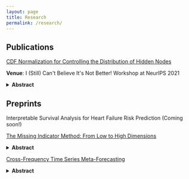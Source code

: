 ```yaml
---
layout: page
title: Research
permalink: /research/
---
```


## Publications

[CDF Normalization for Controlling the Distribution
of Hidden Nodes](https://proceedings.mlr.press/v163/ness22a/ness22a.pdf)

**Venue**: I (Still) Can't Believe It's Not Better! Workshop at NeurIPS 2021

<details>
<summary><b>Abstract</b></summary>
Batch Normalizaiton (BN) is a normalization method for deep neural networks
that has been shown to accelerate training. While the effectiveness of BN is
undisputed, the explanation of its effectiveness is still being studied. The original
BN paper attributes the success of BN to reducing internal covariate shift, so we
take this a step further and explicitly enforce a Gaussian distribution on hidden
layer activations. This approach proves to be ineffective, demonstrating further that
reducing internal covariate shift is not important for successful layer normalization.
</details>

## Preprints

Interpretable Survival Analysis for Heart Failure Risk Prediction (Coming soon!)

[The Missing Indicator Method: From Low to High Dimensions](https://arxiv.org/pdf/2211.09259.pdf)

<details>
<summary><b>Abstract</b></summary>
Missing data is common in applied data science, particularly for
tabular data sets found in healthcare, social sciences, and natural
sciences. Most supervised learning methods only work on complete data, thus requiring preprocessing such as missing value imputation to work on incomplete data sets. However, imputation alone does not encode useful information about the missing values themselves. For data sets with informative missing patterns, the Missing Indicator Method (MIM), which adds indicator variables to indicate
the missing pattern, can be used in conjunction with imputation to
improve model performance. While commonly used in data science,
MIM is surprisingly understudied from an empirical and especially
theoretical perspective. In this paper, we show empirically and theoretically that MIM improves performance for informative missing
values, and we prove that MIM does not hurt linear models asymptotically for uninformative missing values. Additionally, we find
that for high-dimensional data sets with many uninformative indicators, MIM can induce model overfitting and thus test performance.
To address this issue, we introduce Selective MIM (SMIM), a novel
MIM extension that adds missing indicators only for features that
have informative missing patterns. We show empirically that SMIM
performs at least as well as MIM in general, and improves MIM for
high-dimensional data. Lastly, to demonstrate the utility of MIM
on real-world data science tasks, we demonstrate the effectiveness
of MIM and SMIM on clinical tasks generated from the MIMIC-III
database of electronic health records.
</details>

[Cross-Frequency Time Series Meta-Forecasting](https://arxiv.org/pdf/2302.02077.pdf)

<details>
<summary><b>Abstract</b></summary>
Meta-forecasting is a newly emerging field which combines meta-learning and
time series forecasting. The goal of meta-forecasting is to train over a collection
of source time series and generalize to new time series one-at-a-time. Previous
approaches in meta-forecasting achieve competitive performance, but with the
restriction of training a separate model for each sampling frequency. In this work,
we investigate meta-forecasting over different sampling frequencies, and introduce
a new model, the Continuous Frequency Adapter (CFA), specifically designed
to learn frequency-invariant representations. We find that CFA greatly improves
performance when generalizing to unseen frequencies, providing a first step towards
forecasting over larger multi-frequency datasets.
</details>

